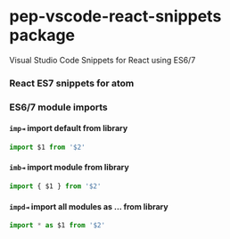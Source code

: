 # pep-vscode-react-snippets package

Visual Studio Code Snippets for React using ES6/7


### React ES7 snippets for atom


### ES6/7 module imports

#### `imp⇥` import default from library
```js
import $1 from '$2'
```

#### `imb⇥` import module from library
```js
import { $1 } from '$2'
```

#### `impd⇥` import all modules as ... from library
```js
import * as $1 from '$2'
```
